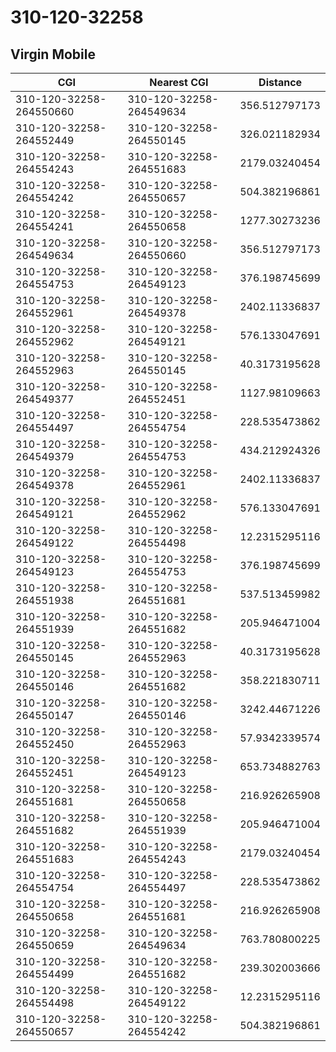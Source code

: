 # 310-120-32258
## Virgin Mobile


| CGI | Nearest CGI | Distance |
|-----|-------------|----------|
| 310-120-32258-264550660 | 310-120-32258-264549634 | 356.512797173 |
| 310-120-32258-264552449 | 310-120-32258-264550145 | 326.021182934 |
| 310-120-32258-264554243 | 310-120-32258-264551683 | 2179.03240454 |
| 310-120-32258-264554242 | 310-120-32258-264550657 | 504.382196861 |
| 310-120-32258-264554241 | 310-120-32258-264550658 | 1277.30273236 |
| 310-120-32258-264549634 | 310-120-32258-264550660 | 356.512797173 |
| 310-120-32258-264554753 | 310-120-32258-264549123 | 376.198745699 |
| 310-120-32258-264552961 | 310-120-32258-264549378 | 2402.11336837 |
| 310-120-32258-264552962 | 310-120-32258-264549121 | 576.133047691 |
| 310-120-32258-264552963 | 310-120-32258-264550145 | 40.3173195628 |
| 310-120-32258-264549377 | 310-120-32258-264552451 | 1127.98109663 |
| 310-120-32258-264554497 | 310-120-32258-264554754 | 228.535473862 |
| 310-120-32258-264549379 | 310-120-32258-264554753 | 434.212924326 |
| 310-120-32258-264549378 | 310-120-32258-264552961 | 2402.11336837 |
| 310-120-32258-264549121 | 310-120-32258-264552962 | 576.133047691 |
| 310-120-32258-264549122 | 310-120-32258-264554498 | 12.2315295116 |
| 310-120-32258-264549123 | 310-120-32258-264554753 | 376.198745699 |
| 310-120-32258-264551938 | 310-120-32258-264551681 | 537.513459982 |
| 310-120-32258-264551939 | 310-120-32258-264551682 | 205.946471004 |
| 310-120-32258-264550145 | 310-120-32258-264552963 | 40.3173195628 |
| 310-120-32258-264550146 | 310-120-32258-264551682 | 358.221830711 |
| 310-120-32258-264550147 | 310-120-32258-264550146 | 3242.44671226 |
| 310-120-32258-264552450 | 310-120-32258-264552963 | 57.9342339574 |
| 310-120-32258-264552451 | 310-120-32258-264549123 | 653.734882763 |
| 310-120-32258-264551681 | 310-120-32258-264550658 | 216.926265908 |
| 310-120-32258-264551682 | 310-120-32258-264551939 | 205.946471004 |
| 310-120-32258-264551683 | 310-120-32258-264554243 | 2179.03240454 |
| 310-120-32258-264554754 | 310-120-32258-264554497 | 228.535473862 |
| 310-120-32258-264550658 | 310-120-32258-264551681 | 216.926265908 |
| 310-120-32258-264550659 | 310-120-32258-264549634 | 763.780800225 |
| 310-120-32258-264554499 | 310-120-32258-264551682 | 239.302003666 |
| 310-120-32258-264554498 | 310-120-32258-264549122 | 12.2315295116 |
| 310-120-32258-264550657 | 310-120-32258-264554242 | 504.382196861 |
